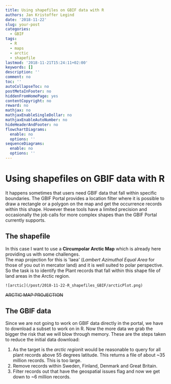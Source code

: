 ```yaml
---
title: Using shapefiles on GBIF data with R
authors: Jan Kristoffer Legind
date: '2018-11-22'
slug: your-post
categories:
  - GBIF
tags:
  - R
  - maps
  - arctic
  - shapefile
lastmod: '2018-11-21T15:24:11+02:00'
keywords: []
description: ''
comment: no
toc: ''
autoCollapseToc: no
postMetaInFooter: no
hiddenFromHomePage: yes
contentCopyright: no
reward: no
mathjax: no
mathjaxEnableSingleDollar: no
mathjaxEnableAutoNumber: no
hideHeaderAndFooter: no
flowchartDiagrams:
  enable: no
  options: ''
sequenceDiagrams:
  enable: no
  options: ''
---
```


# Using shapefiles on GBIF data with R

It happens sometimes that users need GBIF data that fall within specific boundaries. The GBIF Portal provides a location filter where it is possible to draw a rectangle or a polygon on the map and get the occurrence records within this shape. However these tools have a limited precision and occasionally the job calls for more complex shapes than the GBIF Portal currently supports.

## The shapefile
In this case I want to use a **Circumpolar Arctic Map** which is already here providing us with some challenges.  
The map projection for this is 'laea' (*Lambert Azimuthal Equal Area* for those of you out in mercator land) and it is well suited to polar perspective.
So the task is to identify the Plant records that fall within this shape file of land areas in the Arctic region.

```
![arctic](/post/2018-11-22-R_shapefiles_GBIF/arcticPlot.png)
```
~~ARCTIC MAP PROJECTION~~

## The GBIF data
Since we are not going to work on GBIF data directly in the portal, we have to download a subset to work on in R. Now the more data we grab the bigger the risk that we will blow through memory. These are the steps taken to reduce the initial data download:

 1. As the target is the *arctic region*it would be reasonable to query for all plant records above 55 degrees latitude. This returns a file of about ~35 million records. This is too large.
 2. Remove records within Sweden, Finland, Denmark and Great Britain.
 3. Filter records out that have the geospatial issues flag and now we get down to ~6 million records.




